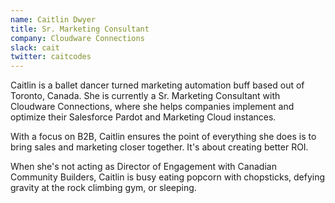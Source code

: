 ```yaml
---
name: Caitlin Dwyer
title: Sr. Marketing Consultant
company: Cloudware Connections
slack: cait
twitter: caitcodes
---
```


Caitlin is a ballet dancer turned marketing automation buff based out of Toronto, Canada. She is currently a Sr. Marketing Consultant with Cloudware Connections, where she helps companies implement and optimize their Salesforce Pardot and Marketing Cloud instances.

With a focus on B2B, Caitlin ensures the point of everything she does is to bring sales and marketing closer together. It's about creating better ROI.

When she's not acting as Director of Engagement with Canadian Community Builders, Caitlin is busy eating popcorn with chopsticks, defying gravity at the rock climbing gym, or sleeping.
